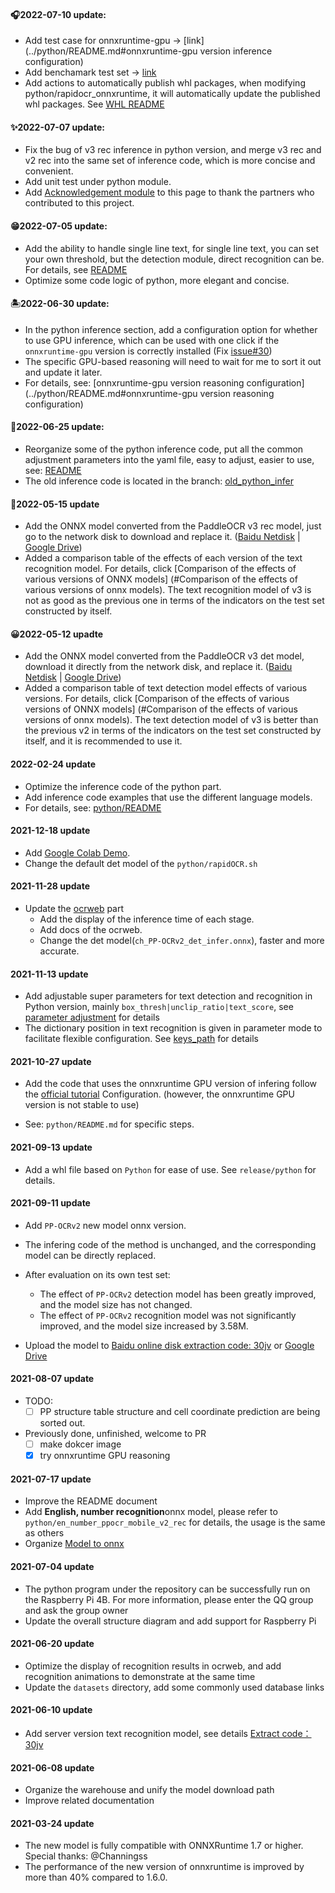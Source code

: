 #### 🎧2022-07-10 update:
- Add test case for onnxruntime-gpu → [link](../python/README.md#onnxruntime-gpu version inference configuration)
- Add benchamark test set → [link](../images/README.md)
- Add actions to automatically publish whl packages, when modifying python/rapidocr_onnxruntime, it will automatically update the published whl packages. See [WHL README](../docs/doc_whl_en.md)

#### ✨2022-07-07 update:
- Fix the bug of v3 rec inference in python version, and merge v3 rec and v2 rec into the same set of inference code, which is more concise and convenient.
- Add unit test under python module.
- Add [Acknowledgement module](../docs/README_en.md#Acknowledgement) to this page to thank the partners who contributed to this project.

#### 😁2022-07-05 update:
- Add the ability to handle single line text, for single line text, you can set your own threshold, but the detection module, direct recognition can be. For details, see [README](../python/README.md#configyamlconfigyaml中常用参数介绍)
- Optimize some code logic of python, more elegant and concise.

#### 🏝2022-06-30 update:
- In the python inference section, add a configuration option for whether to use GPU inference, which can be used with one click if the `onnxruntime-gpu` version is correctly installed (Fix [issue#30](https://github.com/RapidAI/RapidOCR/issues/30))
- The specific GPU-based reasoning will need to wait for me to sort it out and update it later.
- For details, see: [onnxruntime-gpu version reasoning configuration](../python/README.md#onnxruntime-gpu version reasoning configuration)

#### 📌2022-06-25 update:
- Reorganize some of the python inference code, put all the common adjustment parameters into the yaml file, easy to adjust, easier to use, see: [README](../python/README.md)
- The old inference code is located in the branch: [old_python_infer](https://github.com/RapidAI/RapidOCR/tree/old_python_infer)

#### 🍿2022-05-15 update
- Add the ONNX model converted from the PaddleOCR v3 rec model, just go to the network disk to download and replace it. ([Baidu Netdisk](https://pan.baidu.com/s/1mkirNltJS481In4g81jP3w?pwd=zy37) | [Google Drive](https://drive.google.com/drive/folders/1x_a9KpCo_1blxH1xFOfgKVkw1HYRVywY?usp=sharing ))
- Added a comparison table of the effects of each version of the text recognition model. For details, click [Comparison of the effects of various versions of ONNX models] (#Comparison of the effects of various versions of onnx models). The text recognition model of v3 is not as good as the previous one in terms of the indicators on the test set constructed by itself.

#### 😀2022-05-12 upadte
- Add the ONNX model converted from the PaddleOCR v3 det model, download it directly from the network disk, and replace it. ([Baidu Netdisk](https://pan.baidu.com/s/1mkirNltJS481In4g81jP3w?pwd=zy37) | [Google Drive](https://drive.google.com/drive/folders/1x_a9KpCo_1blxH1xFOfgKVkw1HYRVywY?usp=sharing ))
- Added a comparison table of text detection model effects of various versions. For details, click [Comparison of the effects of various versions of ONNX models] (#Comparison of the effects of various versions of onnx models). The text detection model of v3 is better than the previous v2 in terms of the indicators on the test set constructed by itself, and it is recommended to use it.

#### 2022-02-24 update
- Optimize the inference code of the python part.
- Add inference code examples that use the different language models.
- For details, see: [python/README](../python/README.md)

#### 2021-12-18 update
- Add [Google Colab Demo](https://colab.research.google.com/github/RapidAI/RapidOCR/blob/main/RapidOCRDemo.ipynb).
- Change the default det model of the `python/rapidOCR.sh`

#### 2021-11-28 update
- Update the [ocrweb](http://rapidocr.51pda.cn:9003/) part
  - Add the display of the inference time of each stage.
  - Add docs of the ocrweb.
  - Change the det model(`ch_PP-OCRv2_det_infer.onnx`), faster and more accurate.

#### 2021-11-13 update
- Add adjustable super parameters for text detection and recognition in Python version, mainly `box_thresh|unclip_ratio|text_score`, see [parameter adjustment](../python/README.md#相关调节参数) for details
- The dictionary position in text recognition is given in parameter mode to facilitate flexible configuration. See [keys_path](python/rapidOCR.sh) for details

#### 2021-10-27 update
- Add the code that uses the onnxruntime GPU version of infering follow the [official tutorial](https://onnxruntime.ai/docs/execution-providers/CUDA-ExecutionProvider.html) Configuration. (however, the onnxruntime GPU version is not stable to use)

- See: `python/README.md` for specific steps.

#### 2021-09-13 update
- Add a whl file based on `Python` for ease of use. See `release/python` for details.

#### 2021-09-11 update
- Add `PP-OCRv2` new model onnx version.
- The infering code of the method is unchanged, and the corresponding model can be directly replaced.
- After evaluation on its own test set:
    - The effect of `PP-OCRv2` detection model has been greatly improved, and the model size has not changed.
    - The effect of `PP-OCRv2` recognition model was not significantly improved, and the model size increased by 3.58M.

- Upload the model to [Baidu online disk extraction code: 30jv](https://pan.baidu.com/s/1qkqWK4wRdMjqGGbzR-FyWg) or [Google Drive](https://drive.google.com/drive/folders/1x_a9KpCo_1blxH1xFOfgKVkw1HYRVywY?usp=sharing)

#### 2021-08-07 update
- TODO:
    - [ ] PP structure table structure and cell coordinate prediction are being sorted out.

- Previously done, unfinished, welcome to PR
    - [ ] make dokcer image
    - [x] try onnxruntime GPU reasoning

#### 2021-07-17 update
- Improve the README document
- Add **English, number recognition**onnx model, please refer to `python/en_number_ppocr_mobile_v2_rec` for details, the usage is the same as others
- Organize [Model to onnx](#model-related)

#### 2021-07-04 update
- The python program under the repository can be successfully run on the Raspberry Pi 4B. For more information, please enter the QQ group and ask the group owner
- Update the overall structure diagram and add support for Raspberry Pi

#### 2021-06-20 update
- Optimize the display of recognition results in ocrweb, and add recognition animations to demonstrate at the same time
- Update the `datasets` directory, add some commonly used database links

#### 2021-06-10 update
- Add server version text recognition model, see details [Extract code：30jv](https://pan.baidu.com/s/1qkqWK4wRdMjqGGbzR-FyWg)

#### 2021-06-08 update
- Organize the warehouse and unify the model download path
- Improve related documentation

#### 2021-03-24 update
- The new model is fully compatible with ONNXRuntime 1.7 or higher. Special thanks: @Channingss
- The performance of the new version of onnxruntime is improved by more than 40% compared to 1.6.0.
